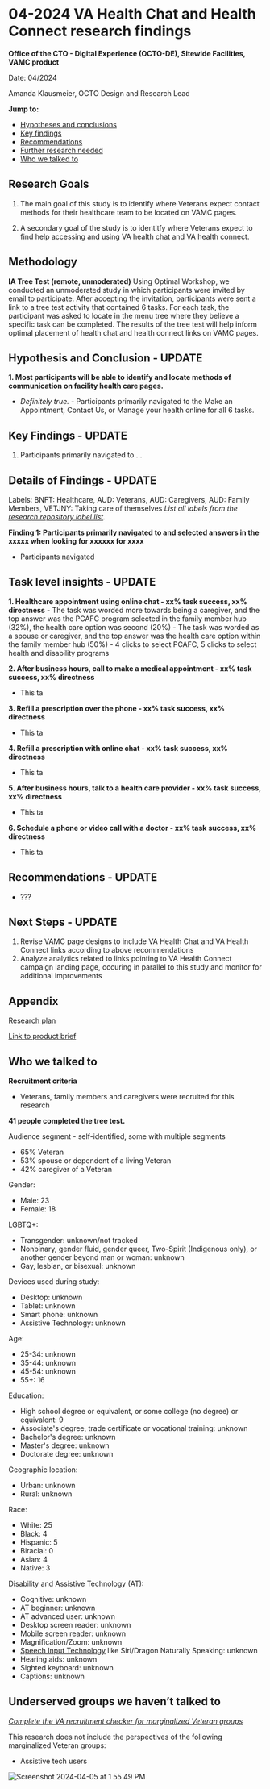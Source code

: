 # 04-2024 VA Health Chat and Health Connect research findings 

**Office of the CTO - Digital Experience (OCTO-DE), Sitewide Facilities, VAMC product**

Date: 04/2024

Amanda Klausmeier, OCTO Design and Research Lead


**Jump to:**

- [Hypotheses and conclusions](#hypotheses-and-conclusions)
- [Key findings](#key-findings)
- [Recommendations](#recommendations)
- [Further research needed](#further-research-needed)
- [Who we talked to](#who-we-talked-to)


## Research Goals

1. The main goal of this study is to identify where Veterans expect contact methods for their healthcare team to be located on VAMC pages.

2. A secondary goal of the study is to identitfy where Veterans expect to find help accessing and using VA health chat and VA health connect. 

## Methodology 

**IA Tree Test (remote, unmoderated)**
Using Optimal Workshop, we conducted an unmoderated study in which participants were invited by email to participate. After accepting the invitation, participants were sent a link to a tree test activity that contained 6 tasks. For each task, the participant was asked to locate in the menu tree where they believe a specific task can be completed. The results of the tree test will help inform optimal placement of health chat and health connect links on VAMC pages.


## Hypothesis and Conclusion - UPDATE

**1. Most participants will be able to identify and locate methods of communication on facility health care pages.**
  - _Definitely true._  - Participants primarily navigated to the Make an Appointment, Contact Us, or Manage your health online for all 6 tasks. 


## Key Findings - UPDATE

1. Participants primarily navigated to ...


## Details of Findings - UPDATE

Labels: BNFT: Healthcare, AUD: Veterans, AUD: Caregivers, AUD: Family Members, VETJNY: Taking care of themselves 
_List all labels from the [research repository label list](https://github.com/department-of-veterans-affairs/va.gov-research-repository/labels?page=1&sort=name-asc)._

**Finding 1: Participants primarily navigated to and selected answers in the xxxxx when looking for xxxxxx for xxxx**
- Participants navigated 



## Task level insights - UPDATE

**1. Healthcare appointment using online chat - xx% task success, xx% directness**
    - The task was worded more towards being a caregiver, and the top answer was the PCAFC program selected in the family member hub (32%), the health care option was second (20%)
    - The task was worded as a spouse or caregiver, and the top answer was the health care option within the family member hub (50%)
    - 4 clicks to select PCAFC, 5 clicks to select health and disability programs
   
**2. After business hours, call to make a medical appointment - xx% task success, xx% directness**
  - This ta

**3. Refill a prescription over the phone - xx% task success, xx% directness**
  - This ta

**4. Refill a prescription with online chat - xx% task success, xx% directness**
  - This ta

**5. After business hours, talk to a health care provider - xx% task success, xx% directness**
  - This ta

**6. Schedule a phone or video call with a doctor - xx% task success, xx% directness**
  - This ta


## Recommendations - UPDATE

- ???




## Next Steps - UPDATE

1. Revise VAMC page designs to include VA Health Chat and VA Health Connect links according to above recommendations 
2. Analyze analytics related to links pointing to VA Health Connect campaign landing page, occuring in parallel to this study and monitor for additional improvements


## Appendix

[Research plan](https://github.com/department-of-veterans-affairs/va.gov-team/blob/master/products/facilities/medical-centers/research/VA-health-chat/research-plan.md)

[Link to product brief](https://github.com/department-of-veterans-affairs/va.gov-team/blob/master/products/facilities/medical-centers/product/vamc-product-brief.md)


## Who we talked to 

**Recruitment criteria**
- Veterans, family members and caregivers were recruited for this research

**41 people completed the tree test.**

Audience segment - self-identified, some with multiple segments
- 65% Veteran
- 53% spouse or dependent of a living Veteran
- 42% caregiver of a Veteran

Gender:
* Male: 23
* Female: 18 

LGBTQ+:
* Transgender: unknown/not tracked
* Nonbinary, gender fluid, gender queer, Two-Spirit (Indigenous only), or another gender beyond man or woman: unknown
* Gay, lesbian, or bisexual: unknown

Devices used during study: 
* Desktop: unknown 
* Tablet: unknown
* Smart phone: unknown
* Assistive Technology: unknown

Age:
* 25-34: unknown
* 35-44: unknown
* 45-54: unknown
* 55+: 16

Education:
* High school degree or equivalent, or some college (no degree) or equivalent: 9
* Associate's degree, trade certificate or vocational training: unknown
* Bachelor's degree: unknown
* Master's degree: unknown
* Doctorate degree: unknown

Geographic location:
* Urban: unknown
* Rural: unknown

Race:
* White: 25
* Black: 4
* Hispanic: 5
* Biracial: 0
* Asian: 4
* Native: 3

Disability and Assistive Technology (AT):
* Cognitive: unknown
* AT beginner: unknown
* AT advanced user: unknown
* Desktop screen reader: unknown
* Mobile screen reader: unknown
* Magnification/Zoom: unknown
* [Speech Input Technology](https://www.w3.org/WAI/perspective-videos/voice/) like Siri/Dragon Naturally Speaking: unknown
* Hearing aids: unknown
* Sighted keyboard: unknown
* Captions: unknown


## Underserved groups we haven’t talked to 

_[Complete the VA recruitment checker for marginalized Veteran groups](https://docs.google.com/spreadsheets/d/1pq7TSHZonfpzAQBJj6B2geGHlNUwZEs4DzEvxcRgu0o/edit#gid=1221033726)_

This research does not include the perspectives of the following marginalized Veteran groups:
* Assistive tech users

![Screenshot 2024-04-05 at 1 55 49 PM](https://github.com/department-of-veterans-affairs/va.gov-team/assets/137226108/6f4c035a-77c4-4fdd-bfb4-34d64edff486)
